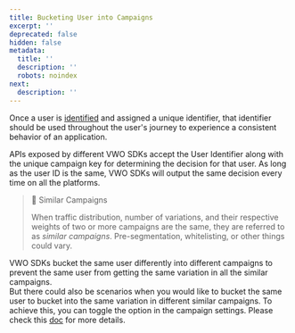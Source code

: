 ```yaml
---
title: Bucketing User into Campaigns
excerpt: ''
deprecated: false
hidden: false
metadata:
  title: ''
  description: ''
  robots: noindex
next:
  description: ''
---
```

Once a user is [identified](https://developers.vwo.com/docs/identify-users) and assigned a unique identifier, that identifier should be used throughout the user's journey to experience a consistent behavior of an application.

APIs exposed by different VWO SDKs accept the User Identifier along with the unique campaign key for determining the decision for that user. As long as the user ID is the same, VWO SDKs will output the same decision every time on all the platforms.

> 📘 Similar Campaigns
>
> When traffic distribution, number of variations, and their respective weights of two or more campaigns are the same, they are referred to as *similar campaigns*. Pre-segmentation, whitelisting, or other things could vary.

VWO SDKs bucket the same user differently into different campaigns to prevent the same user from getting the same variation in all the similar campaigns.\
But there could also be scenarios when you would like to bucket the same user to bucket into the same variation in different similar campaigns. To achieve this, you can toggle the option in the campaign settings. Please check this [doc](https://developers.vwo.com/docs/campaign-bucketing-seed) for more details.
